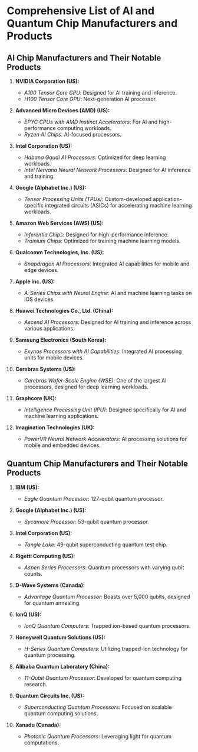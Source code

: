 # Comprehensive List of AI and Quantum Chip Manufacturers and Products

## AI Chip Manufacturers and Their Notable Products

1. **NVIDIA Corporation (US):**
   - *A100 Tensor Core GPU*: Designed for AI training and inference.
   - *H100 Tensor Core GPU*: Next-generation AI processor.

2. **Advanced Micro Devices (AMD) (US):**
   - *EPYC CPUs with AMD Instinct Accelerators*: For AI and high-performance computing workloads.
   - *Ryzen AI Chips*: AI-focused processors.

3. **Intel Corporation (US):**
   - *Habana Gaudi AI Processors*: Optimized for deep learning workloads.
   - *Intel Nervana Neural Network Processors*: Designed for AI inference and training.

4. **Google (Alphabet Inc.) (US):**
   - *Tensor Processing Units (TPUs)*: Custom-developed application-specific integrated circuits (ASICs) for accelerating machine learning workloads.

5. **Amazon Web Services (AWS) (US):**
   - *Inferentia Chips*: Designed for high-performance inference.
   - *Trainium Chips*: Optimized for training machine learning models.

6. **Qualcomm Technologies, Inc. (US):**
   - *Snapdragon AI Processors*: Integrated AI capabilities for mobile and edge devices.

7. **Apple Inc. (US):**
   - *A-Series Chips with Neural Engine*: AI and machine learning tasks on iOS devices.

8. **Huawei Technologies Co., Ltd. (China):**
   - *Ascend AI Processors*: Designed for AI training and inference across various applications.

9. **Samsung Electronics (South Korea):**
   - *Exynos Processors with AI Capabilities*: Integrated AI processing units for mobile devices.

10. **Cerebras Systems (US):**
    - *Cerebras Wafer-Scale Engine (WSE)*: One of the largest AI processors, designed for deep learning workloads.

11. **Graphcore (UK):**
    - *Intelligence Processing Unit (IPU)*: Designed specifically for AI and machine learning applications.

12. **Imagination Technologies (UK):**
    - *PowerVR Neural Network Accelerators*: AI processing solutions for mobile and embedded devices.

## Quantum Chip Manufacturers and Their Notable Products

1. **IBM (US):**
   - *Eagle Quantum Processor*: 127-qubit quantum processor.

2. **Google (Alphabet Inc.) (US):**
   - *Sycamore Processor*: 53-qubit quantum processor.

3. **Intel Corporation (US):**
   - *Tangle Lake*: 49-qubit superconducting quantum test chip.

4. **Rigetti Computing (US):**
   - *Aspen Series Processors*: Quantum processors with varying qubit counts.

5. **D-Wave Systems (Canada):**
   - *Advantage Quantum Processor*: Boasts over 5,000 qubits, designed for quantum annealing.

6. **IonQ (US):**
   - *IonQ Quantum Computers*: Trapped ion-based quantum processors.

7. **Honeywell Quantum Solutions (US):**
   - *H-Series Quantum Computers*: Utilizing trapped-ion technology for quantum processing.

8. **Alibaba Quantum Laboratory (China):**
   - *11-Qubit Quantum Processor*: Developed for quantum computing research.

9. **Quantum Circuits Inc. (US):**
   - *Superconducting Quantum Processors*: Focused on scalable quantum computing solutions.

10. **Xanadu (Canada):**
    - *Photonic Quantum Processors*: Leveraging light for quantum computations.
